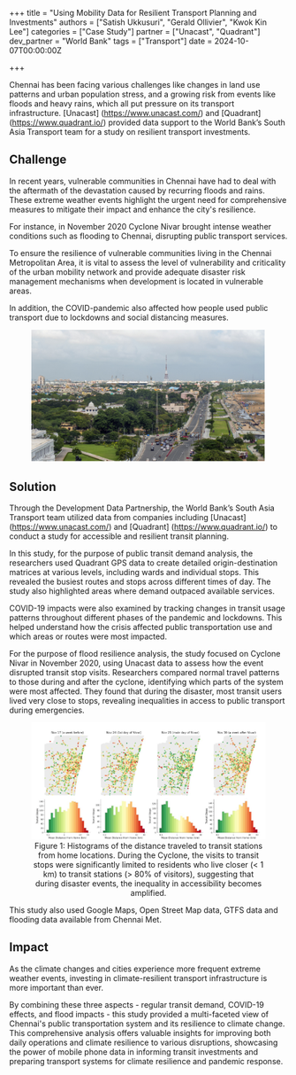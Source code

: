 +++
title = "Using Mobility Data for Resilient Transport Planning and Investments"
authors = ["Satish Ukkusuri", "Gerald Ollivier", "Kwok Kin Lee"]
categories = ["Case Study"]
partner = ["Unacast", "Quadrant"]
dev_partner = "World Bank"
tags = ["Transport"]
date = 2024-10-07T00:00:00Z

+++

Chennai has been facing various challenges like changes in land use patterns and urban population stress, and a growing risk from events like floods and heavy rains, which all put pressure on its transport infrastructure. [Unacast] (https://www.unacast.com/) and [Quadrant] (https://www.quadrant.io/) provided data support to the World Bank’s South Asia Transport team for a study on resilient transport investments.



## Challenge

In recent years, vulnerable communities in Chennai have had to deal with the aftermath of the devastation caused by recurring floods and rains. These extreme weather events highlight the urgent need for comprehensive measures to mitigate their impact and enhance the city's resilience.

For instance, in November 2020 Cyclone Nivar brought intense weather conditions such as flooding to Chennai, disrupting public transport services.

To ensure the resilience of vulnerable communities living in the Chennai Metropolitan Area, it is vital to assess the level of vulnerability and criticality of the urban mobility network and provide adequate disaster risk management mechanisms when development is located in vulnerable areas. 

In addition, the COVID-pandemic also affected how people used public transport due to lockdowns and social distancing measures. 


<figure align="centre">
    <img src="using-mobility-data-for-resilient-transport-planning-and-investments-thumbnail.png" 
    <figcaption>
        <center>
  </center>
    </figcaption>
</figure>


## Solution

Through the Development Data Partnership, the World Bank’s South Asia Transport team utilized data from companies including [Unacast] (https://www.unacast.com/) and [Quadrant] (https://www.quadrant.io/) to conduct a study for accessible and resilient transit planning.

In this study, for the purpose of public transit demand analysis, the researchers used Quadrant GPS data to create detailed origin-destination matrices at various levels, including wards and individual stops. This revealed the busiest routes and stops across different times of day. The study also highlighted areas where demand outpaced available services.

COVID-19 impacts were also examined by tracking changes in transit usage patterns throughout different phases of the pandemic and lockdowns. This helped understand how the crisis affected public transportation use and which areas or routes were most impacted.

For the purpose of flood resilience analysis, the study focused on Cyclone Nivar in November 2020, using Unacast data to assess how the event disrupted transit stop visits. Researchers compared normal travel patterns to those during and after the cyclone, identifying which parts of the system were most affected. They found that during the disaster, most transit users lived very close to stops, revealing inequalities in access to public transport during emergencies.

<figure align="centre">
    <img src="using-mobility-data-for-resilient-transport-planning-and-investments-figure1.png" 
    <figcaption>
        <center>
Figure 1: Histograms of the distance traveled to transit stations from home locations. During the Cyclone, the visits to transit stops were significantly limited to residents who live closer (< 1 km) to transit stations (> 80% of visitors), suggesting that during disaster events, the inequality in accessibility becomes amplified.
  </center>
    </figcaption>
</figure>


This study also used Google Maps, Open Street Map data, GTFS data and flooding data available from Chennai Met.


## Impact

As the climate changes and cities experience more frequent extreme weather events, investing in climate-resilient transport infrastructure is more important than ever.

By combining these three aspects - regular transit demand, COVID-19 effects, and flood impacts - this study provided a multi-faceted view of Chennai's public transportation system and its resilience to climate change. This comprehensive analysis offers valuable insights for improving both daily operations and climate resilience to various disruptions, showcasing the power of mobile phone data in informing transit investments and preparing transport systems for climate resilience and pandemic response.



